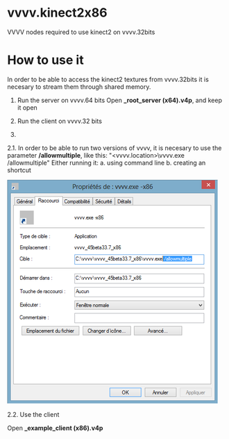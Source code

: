 # vvvv.kinect2x86
VVVV nodes required to use kinect2 on vvvv.32bits

# How to use it
In order to be able to access the kinect2 textures from vvvv.32bits it is necesary to stream them through shared memory.

1. Run the server on vvvv.64 bits
Open **_root_server (x64).v4p**, and keep it open

2. Run the client on vvvv.32 bits
3. 
2.1. In order to be able to run two versions of vvvv, it is necesary to use the parameter **/allowmultiple**, like this:
    "<vvvv.location>\vvvv.exe /allowmultiple"
Either running it:
  a. using command line 
  b. creating an shortcut 

![Image of how to setup the shortcut](https://github.com/joansolroo/vvvv.kinect2x86/blob/master/Documentation/vvvv_allowmultiple.png)

2.2. Use the client

Open **_example_client (x86).v4p**
